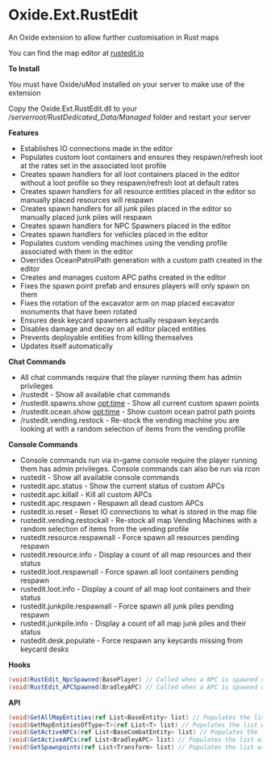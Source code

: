 # Oxide.Ext.RustEdit
An Oxide extension to allow further customisation in Rust maps

You can find the map editor at [rustedit.io](https://www.rustedit.io "rustedit.io")

**To Install**

You must have Oxide/uMod installed on your server to make use of the extension

Copy the Oxide.Ext.RustEdit.dll to your */serverroot/RustDedicated_Data/Managed* folder and restart your server

**Features**
* Establishes IO connections made in the editor
* Populates custom loot containers and ensures they respawn/refresh loot at the rates set in the associated loot profile
* Creates spawn handlers for all loot containers placed in the editor without a loot profile so they respawn/refresh loot at default rates
* Creates spawn handlers for all resource entities placed in the editor so manually placed resources will respawn
* Creates spawn handlers for all junk piles placed in the editor so manually placed junk piles will respawn
* Creates spawn handlers for NPC Spawners placed in the editor
* Creates spawn handlers for vehicles placed in the editor
* Populates custom vending machines using the vending profile associated with them in the editor
* Overrides OceanPatrolPath generation with a custom path created in the editor
* Creates and manages custom APC paths created in the editor
* Fixes the spawn point prefab and ensures players will only spawn on them
* Fixes the rotation of the excavator arm on map placed excavator monuments that have been rotated
* Ensures desk keycard spawners actually respawn keycards
* Disables damage and decay on all editor placed entities
* Prevents deployable entities from killing themselves
* Updates itself automatically

**Chat Commands**
* All chat commands require that the player running them has admin privileges
* /rustedit - Show all available chat commands
* /rustedit.spawns.show <opt:time> - Show all current custom spawn points
* /rustedit.ocean.show <opt:time> - Show custom ocean patrol path points
* /rustedit.vending.restock - Re-stock the vending machine you are looking at with a random selection of items from the vending profile

**Console Commands**
* Console commands run via in-game console require the player running them has admin privileges. Console commands can also be run via rcon
* rustedit - Show all available console commands
* rustedit.apc.status - Show the current status of custom APCs
* rustedit.apc.killall - Kill all custom APCs
* rustedit.apc.respawn - Respawn all dead custom APCs
* rustedit.io.reset - Reset IO connections to what is stored in the map file
* rustedit.vending.restockall - Re-stock all map Vending Machines with a random selection of items from the vending profile
* rustedit.resource.respawnall - Force spawn all resources pending respawn
* rustedit.resource.info - Display a count of all map resources and their status
* rustedit.loot.respawnall - Force spawn all loot containers pending respawn
* rustedit.loot.info - Display a count of all map loot containers and their status
* rustedit.junkpile.respawnall - Force spawn all junk piles pending respawn
* rustedit.junkpile.info - Display a count of all map junk piles and their status
* rustedit.desk.populate - Force respawn any keycards missing from keycard desks

**Hooks**
```csharp 
(void)RustEdit_NpcSpawned(BasePlayer) // Called when a NPC is spawned via a NPC spawner
(void)RustEdit_APCSpawned(BradleyAPC) // Called when a APC is spawned on a custom APC path
```

**API**
```csharp
(void)GetAllMapEntities(ref List<BaseEntity> list) // Populates the list with all map placed entities
(void)GetMapEntitiesOfType<T>(ref List<T> list) // Populates the list with all map placed entities of the specified type (that inherit from BaseEntity)
(void)GetActiveNPCs(ref List<BaseCombatEntity> list) // Populates the list with all active NPC's spawn via NPC Spawners
(void)GetActiveAPCs(ref List<BradleyAPC> list) // Populates the list with all active APC's on custom APC paths
(void)GetSpawnpoints(ref List<Transform> list) // Populates the list with Transform components of all editor placed spawn points
```
